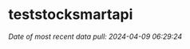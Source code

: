 
<!-- README.md is generated from README.Rmd. Please edit that file -->

# teststocksmartapi

*Date of most recent data pull: 2024-04-09 06:29:24*
